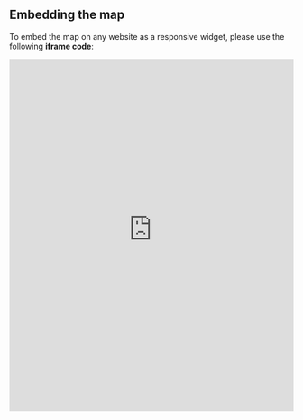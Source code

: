 ## Embedding the map

To embed the map on any website as a responsive widget, please use the following **iframe code**:

<iframe title="Euranet Map" aria-label="Map" id="euranet-map-average-labour-tax" src="https://map-average-labour-taxes.vercel.app" scrolling="no" frameborder="0"style="width: 0; min-width: 100% !important; border: none;" height="624"></iframe><script type="text/javascript">window.addEventListener("message",e=>{if("https://map-average-labour-taxes.vercel.app"!==e.origin)return;let t=e.data;if(t.height){document.getElementById("euranet-map-average-labour-tax").height=t.height+"px"}},!1)</script>
